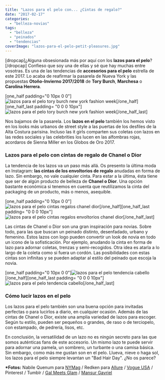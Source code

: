 ```yaml
---
title: "Lazos para el pelo con... ¿Cintas de regalo?"
date: "2017-02-17"
categories: 
  - "belleza-novias"
tags: 
  - "belleza"
  - "peinados"
  - "tendencias"
coverImage: "lazos-para-el-pelo-petit-pleasures.jpg"
---
```


\[dropcap\]¿Alguna obsesionada más por aquí con los **lazos para el pelo**?\[/dropcap\] Confieso que soy una de ellas y sé que hay muchas entre vosotras. Es una de las tendencias de **accesorios para el pelo** estrella de este 2017. Lo acaba de reafirmar la pasarela de Nueva York y las propuestas **Otoño-Invierno 2017/2018** de **Tory Burch**, **Marchesa** o **Carolina Herrera**.

\[one\_half padding="0 10px 0 0"\]![lazos para el pelo tory burch new york fashion week](/images/lazos-para-el-pelo-tory-burch-petit-pleasures-1.jpg "lazos para el pelo tory burch new york fashion week")\[/one\_half\]\[one\_half\_last padding= "0 0 0 10px"\] ![lazos para el pelo tory burch new york fashion week](/images/lazos-para-el-pelo-tory-burch-petit-pleasures-2.jpg "lazos para el pelo tory burch new york fashion week")\[/one\_half\_last\]

Nos bajamos de la pasarela. Los **lazos en el pelo** también los hemos visto en los looks más urbanos de street style a las puertas de los desfiles de la Alta Costura parisina. Incluso las it girls comparten sus coletas con lazos en las redes sociales y las celebrities los lucen en las alfombras rojas, acordaros de Sienna Miller en los Globos de Oro 2017.

### Lazos para el pelo con cintas de regalo de Chanel o Dior

La tendencia de los lazos va un paso más allá. Os presento la última moda en Instagram: **las cintas de los envoltorios de regalo** anudadas en forma de lazo. Sin embargo, no vale cualquier cinta. Para estar a la última, ésta tiene que ser de algún producto de belleza de **Chanel o Dior**. Una opción bastante económica si tenemos en cuenta que reutilizamos la cinta del packaging de un producto, más o menos, asequible.

\[one\_half padding="0 10px 0 0"\]![lazos para el pelo cintas regalos chanel dior](/images/lazos-para-el-pelo-cintas-regalo-chanel-dior-1.jpg "lazos para el pelo cintas regalos chanel dior")\[/one\_half\]\[one\_half\_last padding= "0 0 0 10px"\] ![lazos para el pelo cintas regalos envoltorios chanel dior](/images/lazos-para-el-pelo-cintas-regalo-chanel-dior-2.jpg "lazos para el pelo cintas regalos envoltorios chanel dior")\[/one\_half\_last\]

Las cintas de Chanel o Dior son una gran inspiración para novias. Sobre todo, para las que buscan un peinado distinto, desenfadado, urbano y femenino. Estos lazos con logo pueden convertir un look de novia en todo un icono de la sofisticación. Por ejemplo, anudando la cinta en forma de lazo para adornar coletas, trenzas y semi-recogidos. Otra idea es atarla a lo largo de la coleta como si fuera un cordón. Las posibilidades con estas cintas son infinitas y se pueden adaptar al estilo del peinado que escoja la novia.

\[one\_half padding="0 10px 0 0"\]![lazos para el pelo tendencia cabello](/images/lazos-para-el-pelo-tendencia-cabello-1.jpg)\[/one\_half\]\[one\_half\_last padding= "0 0 0 10px"\] ![lazos para el pelo tendencia cabello](/images/lazos-para-el-pelo-tendencia-pelo-2.jpg "lazos para el pelo tendencia cabello")\[/one\_half\_last\]

### Cómo lucir lazos en el pelo

Los lazos para el pelo también son una buena opción para invitadas perfectas o para lucirlos a diario, en cualquier ocasión. Además de las cintas de Chanel o Dior, existe una amplia variedad de lazos para escoger. Según tu estilo, pueden ser pequeños o grandes, de raso o de terciopelo, con estampado, de pedrería, lisos, etc.

En conclusión, la versatilidad de un lazo no es ningún secreto para las que somos auténticas fans de este accesorio. Un mismo lazo te puede servir para adornar una pamela, un sombrero, un turbante o una camisa básica. Sin embargo, como más me gustan son en el pelo. Llueva, nieve o haga sol, los lazos para el pelo siempre levantan un "Bad Hair Day". ¿No os parece?

**\*Fotos:** Nabile Quenum para [NYMag](http://nymag.com/) / Redken para [Allure](http://www.allure.com/) / [Vogue USA](http://www.vogue.com) / Pinterest / Tumblr / [Gal Meets Glam](http://galmeetsglam.com/) / [Mansur Gavriel](https://www.mansurgavriel.com/)
